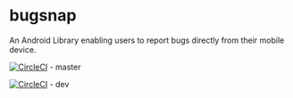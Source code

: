 # bugsnap
An Android Library enabling users to report bugs directly from their mobile device.

[![CircleCI](https://circleci.com/gh/GrioSF/bugsnap-android/tree/master.svg?style=svg&circle-token=6dddb6e75b300271d4ea1a9aaf65f9cfe00348cc)](https://circleci.com/gh/GrioSF/bugsnap-android/tree/master) - master

[![CircleCI](https://circleci.com/gh/GrioSF/bugsnap-android/tree/dev.svg?style=svg&circle-token=6dddb6e75b300271d4ea1a9aaf65f9cfe00348cc)](https://circleci.com/gh/GrioSF/bugsnap-android/tree/dev) - dev
